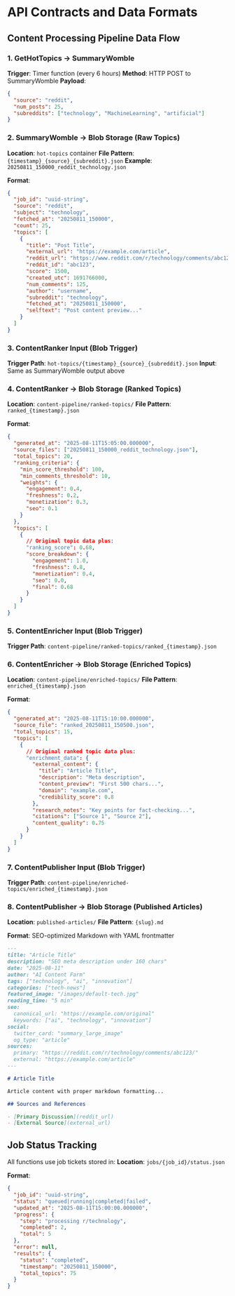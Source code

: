 # API Contracts and Data Formats

## Content Processing Pipeline Data Flow

### 1. GetHotTopics → SummaryWomble
**Trigger**: Timer function (every 6 hours)
**Method**: HTTP POST to SummaryWomble
**Payload**:
```json
{
  "source": "reddit",
  "num_posts": 25,
  "subreddits": ["technology", "MachineLearning", "artificial"]
}
```

### 2. SummaryWomble → Blob Storage (Raw Topics)
**Location**: `hot-topics` container
**File Pattern**: `{timestamp}_{source}_{subreddit}.json`
**Example**: `20250811_150000_reddit_technology.json`

**Format**:
```json
{
  "job_id": "uuid-string",
  "source": "reddit",
  "subject": "technology",
  "fetched_at": "20250811_150000",
  "count": 25,
  "topics": [
    {
      "title": "Post Title",
      "external_url": "https://example.com/article",
      "reddit_url": "https://www.reddit.com/r/technology/comments/abc123/",
      "reddit_id": "abc123",
      "score": 1500,
      "created_utc": 1691766000,
      "num_comments": 125,
      "author": "username",
      "subreddit": "technology",
      "fetched_at": "20250811_150000",
      "selftext": "Post content preview..."
    }
  ]
}
```

### 3. ContentRanker Input (Blob Trigger)
**Trigger Path**: `hot-topics/{timestamp}_{source}_{subreddit}.json`
**Input**: Same as SummaryWomble output above

### 4. ContentRanker → Blob Storage (Ranked Topics)
**Location**: `content-pipeline/ranked-topics/` 
**File Pattern**: `ranked_{timestamp}.json`

**Format**:
```json
{
  "generated_at": "2025-08-11T15:05:00.000000",
  "source_files": ["20250811_150000_reddit_technology.json"],
  "total_topics": 20,
  "ranking_criteria": {
    "min_score_threshold": 100,
    "min_comments_threshold": 10,
    "weights": {
      "engagement": 0.4,
      "freshness": 0.2, 
      "monetization": 0.3,
      "seo": 0.1
    }
  },
  "topics": [
    {
      // Original topic data plus:
      "ranking_score": 0.68,
      "score_breakdown": {
        "engagement": 1.0,
        "freshness": 0.8,
        "monetization": 0.4,
        "seo": 0.0,
        "final": 0.68
      }
    }
  ]
}
```

### 5. ContentEnricher Input (Blob Trigger)  
**Trigger Path**: `content-pipeline/ranked-topics/ranked_{timestamp}.json`

### 6. ContentEnricher → Blob Storage (Enriched Topics)
**Location**: `content-pipeline/enriched-topics/`
**File Pattern**: `enriched_{timestamp}.json`

**Format**:
```json
{
  "generated_at": "2025-08-11T15:10:00.000000", 
  "source_file": "ranked_20250811_150500.json",
  "total_topics": 15,
  "topics": [
    {
      // Original ranked topic data plus:
      "enrichment_data": {
        "external_content": {
          "title": "Article Title",
          "description": "Meta description",
          "content_preview": "First 500 chars...",
          "domain": "example.com",
          "credibility_score": 0.8
        },
        "research_notes": "Key points for fact-checking...",
        "citations": ["Source 1", "Source 2"],
        "content_quality": 0.75
      }
    }
  ]
}
```

### 7. ContentPublisher Input (Blob Trigger)
**Trigger Path**: `content-pipeline/enriched-topics/enriched_{timestamp}.json`

### 8. ContentPublisher → Blob Storage (Published Articles)
**Location**: `published-articles/`
**File Pattern**: `{slug}.md`

**Format**: SEO-optimized Markdown with YAML frontmatter
```markdown
---
title: "Article Title"
description: "SEO meta description under 160 chars"
date: "2025-08-11"
author: "AI Content Farm"
tags: ["technology", "ai", "innovation"]
categories: ["tech-news"]
featured_image: "/images/default-tech.jpg"
reading_time: "5 min"
seo:
  canonical_url: "https://example.com/original"
  keywords: ["ai", "technology", "innovation"]
social:
  twitter_card: "summary_large_image"
  og_type: "article"
sources:
  primary: "https://reddit.com/r/technology/comments/abc123/"
  external: "https://example.com/article"
---

# Article Title

Article content with proper markdown formatting...

## Sources and References

- [Primary Discussion](reddit_url)
- [External Source](external_url)
```

## Job Status Tracking

All functions use job tickets stored in:
**Location**: `jobs/{job_id}/status.json`

**Format**:
```json
{
  "job_id": "uuid-string",
  "status": "queued|running|completed|failed",
  "updated_at": "2025-08-11T15:00:00.000000",
  "progress": {
    "step": "processing r/technology",
    "completed": 2,
    "total": 5
  },
  "error": null,
  "results": {
    "status": "completed",
    "timestamp": "20250811_150000",
    "total_topics": 75
  }
}
```

